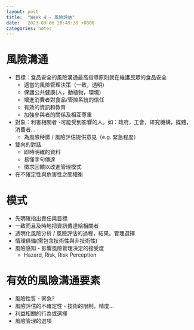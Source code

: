 ```yaml
---
layout: post
title:  "Week 4 - 風險評估"
date:   2023-03-06 20:49:39 +0800
categories: notes
---
```

# 風險溝通
  - 目標：食品安全的風險溝通最高指導原則就在維護民眾的食品安全
    - 適當的風險管理決策（一致，透明)
    - 保護公共健康(人，動植物，環境)
    - 增進消費者對食品/管控系統的信任
    - 有效的資訊和教育
    - 加強參與者的關係及相互尊重
  - 對象：利害相關者
    -可能受到影響的人，如：政府，工會，研究機構，媒體，消費者...
    - 為風險秲徵 / 風險評估提供意見（e.g. 緊急程度）
  - 雙向的對話
     -  即時明確的資料
     - 易懂字句傳達
     - 徵求回饋以改進管理模式
  -  在不確定性與危害性之間權衡

# 模式
  - 先明確指出責任與目標
  - 一致而且及時地把資訊傳達給相關者
  - 透明化風險分析 / 風險評估的過程，結果。管理選擇
  - 情理俱備(需包含技術性與非技術性)
  - 風險感知 - 影響風險管理決定的接受度
     - Hazard, Risk, Risk Perception

# 有效的風險溝通要素 
  - 風險性質 - 緊急?
  - 風險評估的不確定性 - 技術的限制，精度...
  - 利益相關的行為或選擇
  - 風險管理的選項
